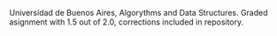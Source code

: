 Universidad de Buenos Aires, Algorythms and Data Structures. Graded asignment with 1.5 out of 2.0, corrections included in repository.
